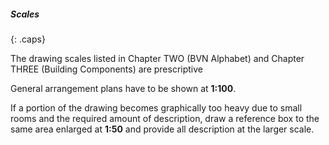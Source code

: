 ##### Scales
{: .caps}

The drawing scales listed in Chapter TWO (BVN Alphabet) and Chapter THREE (Building Components) are prescriptive

General arrangement plans have to be shown at **1:100**.

If a portion of the drawing becomes graphically too heavy due to small rooms and the required amount of description, draw a reference box to the same area enlarged at **1:50** and provide all description at the larger scale.
